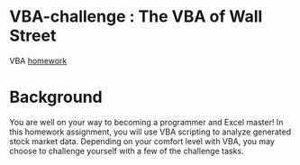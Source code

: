 # VBA-challenge : The VBA of Wall Street
VBA [homework](https://github.com/Yuteng0927/VBA-challenge)
# Background
You are well on your way to becoming a programmer and Excel master! In this homework assignment, you will use VBA scripting to analyze generated stock market data. Depending on your comfort level with VBA, you may choose to challenge yourself with a few of the challenge tasks.
